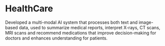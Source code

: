 # HealthCare
Developed a multi-modal AI system that processes both text and image-based data, used to summarize medical reports,  interpret X-rays, CT scans, MRI scans and recommend medications that improve decision-making for doctors and enhances  understanding for patients.
